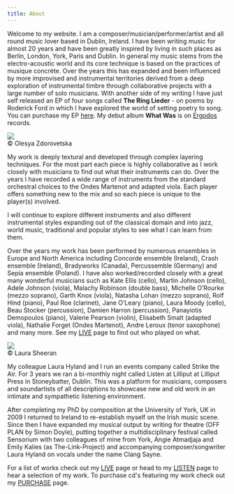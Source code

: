 ```yaml
---
title: About
---
```

Welcome to my website. I am a composer/musician/performer/artist and all round music lover based in Dublin, Ireland. I have been writing music for almost 20 years and have been greatly inspired by living in such places as Berlin, London, York, Paris and Dublin. In general my music stems from the electro-acoustic world and its core technique is based on the practices of musique concrète. Over the years this has expanded and been influenced by more improvised and instrumental territories derived from a deep exploration of instrumental timbre through collaborative projects with a large number of solo musicians. With another side of my writing I have just self released an EP of four songs called **The Ring Lieder** - on poems by Roderick Ford in which I have explored the world of setting poetry to song. You can purchase my EP [here](/purchase). My debut album **What Was** is on [Ergodos](https://ergodos.ie/shop/records/what-was/) records.
<div class="photo-with-credit">
  <img src="/assets/img/Judith_by_Olesya.jpg">
  <div>© Olesya Zdorovetska</div>
</div>

My work is deeply textural and developed through complex layering techniques. For the most part each piece is highly collaborative as I work closely with musicians to find out what their instruments can do. Over the years I have recorded a wide range of instruments from the standard orchestral choices to the Ondes Martenot and adapted viola. Each player offers something new to the mix and so each piece is unique to the player(s) involved.

I will continue to explore different instruments and also different instrumental styles expanding out of the classical domain and into jazz, world music, traditional and popular styles to see what I can learn from them.

Over the years my work has been performed by numerous ensembles in Europe and North America including Concorde ensemble (Ireland), Crash ensemble (Ireland), Bradyworks (Canada), Percussemble (Germany) and Sepia ensemble (Poland). I have also worked/recorded closely with a great many wonderful musicians such as Kate Ellis (cello), Martin Johnson (cello), Adele Johnson (viola), Malachy Robinson (double bass), Michelle O’Rourke (mezzo soprano), Garth Knox (viola), Natasha Lohan (mezzo soprano), Rolf Hind (piano), Paul Roe (clarinet), Jane O’Leary (piano), Laura Moody (cello), Beau Stocker (percussion), Damien Harron (percussion), Panayiotis Demopoulos (piano), Valerie Pearson (violin), Elisabeth Smalt (adapted viola), Nathalie Forget (Ondes Martenot), Andre Leroux (tenor saxophone) and many more. See my [LIVE](/live) page to find out who played on what.
<div class="photo-with-credit-right">
  <img src="/assets/img/profile.jpg">
  <div>© Laura Sheeran</div>
</div>

My colleague Laura Hyland and I run an events company called Strike the Air. For 3 years we ran a bi-monthly night called Listen at Lilliput at Lilliput Press in Stoneybatter, Dublin. This was a platform for musicians, composers and soundartists of all descriptions to showcase new and old work in an intimate and sympathetic listening environment.

After completing my PhD by composition at the University of York, UK in 2009 I returned to Ireland to re-establish myself on the Irish music scene. Since then I have expanded my musical output by writing for theatre (OFF PLAN by Simon Doyle), putting together a multidisciplinary festival called Sensorium with two colleagues of mine from York, Angie Atmadjaja and Emily Kalies (as The-Link-Project) and accompanying composer/songwriter Laura Hyland on vocals under the name Clang Sayne.

For a list of works check out my [LIVE](/live) page or head to my [LISTEN](/listen) page to hear a selection of my work. To purchase cd's featuring my work check out my [PURCHASE](/purchase) page.